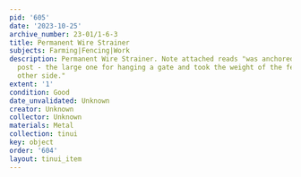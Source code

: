 ```yaml
---
pid: '605'
date: '2023-10-25'
archive_number: 23-01/1-6-3
title: Permanent Wire Strainer
subjects: Farming|Fencing|Work
description: Permanent Wire Strainer. Note attached reads "was anchored to a strainer
  post - the large one for hanging a gate and took the weight of the fence on the
  other side."
extent: '1'
condition: Good
date_unvalidated: Unknown
creator: Unknown
collector: Unknown
materials: Metal
collection: tinui
key: object
order: '604'
layout: tinui_item
---
```

